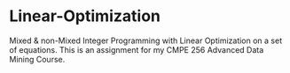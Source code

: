# Linear-Optimization
Mixed &amp; non-Mixed Integer Programming with Linear Optimization on a set of equations. This is an assignment for my CMPE 256 Advanced Data Mining Course.
